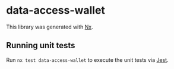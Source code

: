 # data-access-wallet

This library was generated with [Nx](https://nx.dev).

## Running unit tests

Run `nx test data-access-wallet` to execute the unit tests via [Jest](https://jestjs.io).
